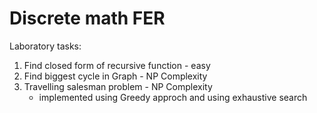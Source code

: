 # Discrete math FER

Laboratory tasks:
1) Find closed form of recursive function - easy
2) Find biggest cycle in Graph - NP Complexity
3) Travelling salesman problem - NP Complexity
   - implemented using Greedy approch and using exhaustive search


